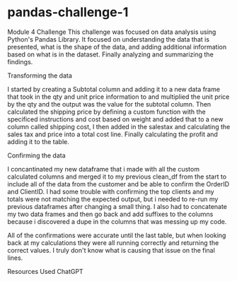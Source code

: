 # pandas-challenge-1
Module 4 Challenge
This challenge was focused on data analysis using Python's Pandas Library. It focused on understanding the data that is presented, what is the shape of the data, and adding additional information based on what is in the dataset. Finally analyzing and summarizing the findings.

Transforming the data

I started by creating a Subtotal column and adding it to a new data frame that took in the qty and unit price information to and multiplied the unit price by the qty and the output was the value for the subtotal column. Then calculated the shipping price by defining a custom function with the specificed instructions and cost based on weight and added that to a new column called shipping cost, I then added in the salestax and calculating the sales tax and price into a total cost line. Finally calculating the profit and adding it to the table.

Confirming the data

I concantinated my new dataframe that i made with all the custom calculated columns and merged it to my previous clean_df from the start to include all of the data from the customer and be able to confirm the OrderID and ClientID. I had some trouble with confirming the top clients and my totals were not matching the expected output, but i needed to re-run my previous dataframes after changing a small thing. I also had to concatenate my two data frames and then go back and add suffixes to the columns because i discovered a dupe in the columns that was messing up my code.

All of the confirmations were accurate until the last table, but when looking back at my calculations they were all running correctly and returning the correct values. I truly don't know what is causing that issue on the final lines.

Resources Used
ChatGPT
